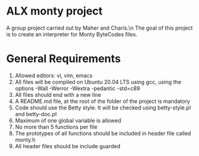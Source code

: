 # ALX monty project
A group project carried out by Maher and Charis.\n
The goal of this project is to create an interpreter for Monty ByteCodes files.
# General Requirements
1. Allowed editors: vi, vim, emacs
2. All files will be compiled on Ubuntu 20.04 LTS using gcc, using the options -Wall -Werror -Wextra -pedantic -std=c89
3. All files should end with a new line
4. A README.md file, at the root of the folder of the project is mandatory
5. Code should use the Betty style. It will be checked using betty-style.pl and betty-doc.pl
6. Maximum of one global variable is allowed
7. No more than 5 functions per file
8. The prototypes of all functions should be included in header file called monty.h
9. All header files should be include guarded
